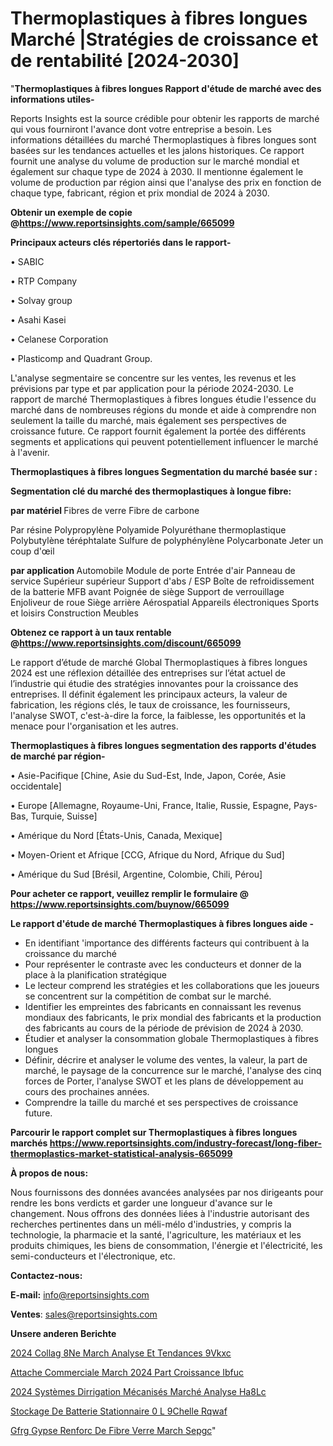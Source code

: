 # Thermoplastiques à fibres longues Marché |Stratégies de croissance et de rentabilité [2024-2030]

"<strong>Thermoplastiques à fibres longues Rapport d'étude de marché avec des informations utiles-</strong>

Reports Insights est la source crédible pour obtenir les rapports de marché qui vous fourniront l'avance dont votre entreprise a besoin. Les informations détaillées du marché Thermoplastiques à fibres longues sont basées sur les tendances actuelles et les jalons historiques. Ce rapport fournit une analyse du volume de production sur le marché mondial et également sur chaque type de 2024 à 2030. Il mentionne également le volume de production par région ainsi que l'analyse des prix en fonction de chaque type, fabricant, région et prix mondial de 2024 à 2030.

<strong><b>Obtenir un exemple de copie @</b></strong><a href=https://www.reportsinsights.com/sample/665099><strong><b>https://www.reportsinsights.com/sample/665099</b></strong></a>

<b>Principaux acteurs clés répertoriés dans le rapport-</b>

<b> </b>• SABIC

• RTP Company

• Solvay group

• Asahi Kasei

• Celanese Corporation

• Plasticomp and Quadrant Group.

L'analyse segmentaire se concentre sur les ventes, les revenus et les prévisions par type et par application pour la période 2024-2030. Le rapport de marché Thermoplastiques à fibres longues étudie l'essence du marché dans de nombreuses régions du monde et aide à comprendre non seulement la taille du marché, mais également ses perspectives de croissance future. Ce rapport fournit également la portée des différents segments et applications qui peuvent potentiellement influencer le marché à l'avenir.

<strong>Thermoplastiques à fibres longues Segmentation du marché basée sur :</strong>

<strong> Segmentation clé du marché des thermoplastiques à longue fibre: </strong>

<strong> par matériel </strong>
Fibres de verre
Fibre de carbone

Par résine
Polypropylène
Polyamide
Polyuréthane thermoplastique
Polybutylène téréphtalate
Sulfure de polyphénylène
Polycarbonate
Jeter un coup d'œil

<strong> par application </strong>
Automobile
Module de porte
Entrée d'air
Panneau de service
Supérieur supérieur
Support d'abs / ESP
Boîte de refroidissement de la batterie
MFB avant
Poignée de siège
Support de verrouillage
Enjoliveur de roue
Siège arrière
Aérospatial
Appareils électroniques
Sports et loisirs
Construction
Meubles

<strong><b>Obtenez ce rapport à un taux rentable @</b></strong><a href=https://www.reportsinsights.com/discount/665099><strong><b>https://www.reportsinsights.com/discount/665099</b></strong></a>

Le rapport d’étude de marché Global Thermoplastiques à fibres longues 2024 est une réflexion détaillée des entreprises sur l’état actuel de l’industrie qui étudie des stratégies innovantes pour la croissance des entreprises. Il définit également les principaux acteurs, la valeur de fabrication, les régions clés, le taux de croissance, les fournisseurs, l'analyse SWOT, c'est-à-dire la force, la faiblesse, les opportunités et la menace pour l'organisation et les autres.

<strong>Thermoplastiques à fibres longues segmentation des rapports d'études de marché par région-</strong>

• Asie-Pacifique [Chine, Asie du Sud-Est, Inde, Japon, Corée, Asie occidentale]

• Europe [Allemagne, Royaume-Uni, France, Italie, Russie, Espagne, Pays-Bas, Turquie, Suisse]

• Amérique du Nord [États-Unis, Canada, Mexique]

• Moyen-Orient et Afrique [CCG, Afrique du Nord, Afrique du Sud]

• Amérique du Sud [Brésil, Argentine, Colombie, Chili, Pérou]

<strong>Pour acheter ce rapport, veuillez remplir le formulaire @   <a href=https://www.reportsinsights.com/buynow/665099>https://www.reportsinsights.com/buynow/665099</a></strong>

<strong>Le rapport d'étude de marché Thermoplastiques à fibres longues aide -</strong>
<ul>
  <li>En identifiant 'importance des différents facteurs qui contribuent à la croissance du marché</li>
  <li>Pour représenter le contraste avec les conducteurs et donner de la place à la planification stratégique</li>
  <li>Le lecteur comprend les stratégies et les collaborations que les joueurs se concentrent sur la compétition de combat sur le marché.</li>
  <li>Identifier les empreintes des fabricants en connaissant les revenus mondiaux des fabricants, le prix mondial des fabricants et la production des fabricants au cours de la période de prévision de 2024 à 2030.</li>
  <li>Étudier et analyser la consommation globale Thermoplastiques à fibres longues</li>
  <li>Définir, décrire et analyser le volume des ventes, la valeur, la part de marché, le paysage de la concurrence sur le marché, l'analyse des cinq forces de Porter, l'analyse SWOT et les plans de développement au cours des prochaines années.</li>
  <li>Comprendre la taille du marché et ses perspectives de croissance future.</li>
</ul>

<strong>Parcourir le rapport complet sur Thermoplastiques à fibres longues marchés <a href=https://www.reportsinsights.com/industry-forecast/long-fiber-thermoplastics-market-statistical-analysis-665099>https://www.reportsinsights.com/industry-forecast/long-fiber-thermoplastics-market-statistical-analysis-665099</a></strong>

<strong>À propos de nous:</strong>

Nous fournissons des données avancées analysées par nos dirigeants pour rendre les bons verdicts et garder une longueur d'avance sur le changement. Nous offrons des données liées à l'industrie autorisant des recherches pertinentes dans un méli-mélo d'industries, y compris la technologie, la pharmacie et la santé, l'agriculture, les matériaux et les produits chimiques, les biens de consommation, l'énergie et l'électricité, les semi-conducteurs et l'électronique, etc.

<strong>Contactez-nous:</strong>

<strong>E-mail:</strong> <a href=mailto:info@reportsinsights.com>info@reportsinsights.com</a>

<strong>Ventes</strong>: <a href=mailto:sales@reportsinsights.com>sales@reportsinsights.com</a>

<strong>Unsere anderen Berichte</strong>

<a href=https://www.linkedin.com/pulse/2024-collag%C3%A8ne-march%C3%A9-analyse-et-tendances-9vkxc/>2024 Collag 8Ne March Analyse Et Tendances 9Vkxc</a>

<a href=https://www.linkedin.com/pulse/attache-commerciale-march%C3%A9-2024-part-croissance-ibfuc/>Attache Commerciale March 2024 Part Croissance Ibfuc</a>

<a href=https://www.linkedin.com/pulse/2024-systèmes-dirrigation-mécanisés-marché-analyse-ha8lc/>2024 Systèmes Dirrigation Mécanisés Marché Analyse Ha8Lc</a>

<a href=https://www.linkedin.com/pulse/stockage-de-batterie-stationnaire-%C3%A0-l%C3%A9chelle-rqwaf/>Stockage De Batterie Stationnaire  0 L 9Chelle Rqwaf</a>

<a href=https://www.linkedin.com/pulse/gfrg-gypse-renforc%C3%A9-de-fibre-verre-march%C3%A9-sepgc/>Gfrg Gypse Renforc De Fibre Verre March Sepgc</a>"
